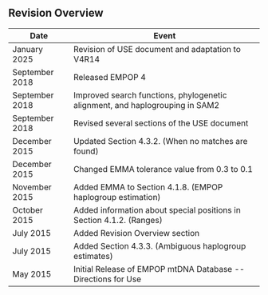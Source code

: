 ## **Revision Overview**
| Date | Event |
|---|---|
| January 2025 | Revision of USE document and adaptation to V4R14 |
| September 2018 | Released EMPOP 4 |
| September 2018 | Improved search functions, phylogenetic alignment, and haplogrouping in SAM2 |
| September 2018 | Revised several sections of the USE document |
| December 2015 | Updated Section 4.3.2. (When no matches are found) |
| December 2015 | Changed EMMA tolerance value from 0.3 to 0.1 |
| November 2015 | Added EMMA to Section 4.1.8. (EMPOP haplogroup estimation) |
| October 2015 | Added information about special positions in Section 4.1.2. (Ranges) |
| July 2015 | Added Revision Overview section |
| July 2015 | Added Section 4.3.3. (Ambiguous haplogroup estimates) |
| May 2015 | Initial Release of EMPOP mtDNA Database -- Directions for Use |
